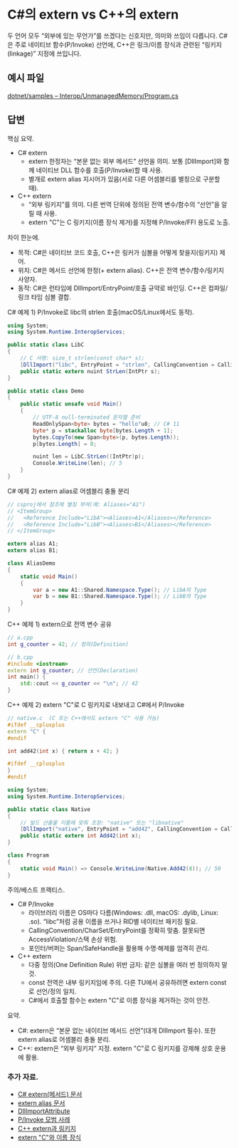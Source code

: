 # C#의 extern vs C++의 extern

두 언어 모두 “외부에 있는 무언가”를 쓰겠다는 신호지만, 의미와 쓰임이 다릅니다. C#은 주로 네이티브 함수(P/Invoke) 선언에, C++은 링크/이름 장식과 관련된 “링키지(linkage)” 지정에 쓰입니다.

## 예시 파일

[dotnet/samples – Interop/UnmanagedMemory/Program.cs](https://github.com/dotnet/samples/blob/main/core/interop/UnmanagedMemory/Program.cs)

## 답변

핵심 요약. 
- C# extern
  - extern 한정자는 “본문 없는 외부 메서드” 선언을 의미. 보통 [DllImport]와 함께 네이티브 DLL 함수를 호출(P/Invoke)할 때 사용.
  - 별개로 extern alias 지시어가 있음(서로 다른 어셈블리를 별칭으로 구분할 때).
- C++ extern
  - “외부 링키지”를 의미. 다른 번역 단위에 정의된 전역 변수/함수의 “선언”을 알릴 때 사용.
  - extern "C"는 C 링키지(이름 장식 제거)를 지정해 P/Invoke/FFI 용도로 노출.

차이 한눈에. 
- 목적: C#은 네이티브 코드 호출, C++은 링커가 심볼을 어떻게 찾을지(링키지) 제어.
- 위치: C#은 메서드 선언에 한정(+ extern alias). C++은 전역 변수/함수/링키지 사양자.
- 동작: C#은 런타임에 DllImport/EntryPoint/호출 규약로 바인딩. C++은 컴파일/링크 타임 심볼 결합.

C# 예제 1) P/Invoke로 libc의 strlen 호출(macOS/Linux에서도 동작). 

````csharp
using System;
using System.Runtime.InteropServices;

public static class LibC
{
    // C 서명: size_t strlen(const char* s);
    [DllImport("libc", EntryPoint = "strlen", CallingConvention = CallingConvention.Cdecl)]
    public static extern nuint StrLen(IntPtr s);
}

public static class Demo
{
    public static unsafe void Main()
    {
        // UTF-8 null-terminated 문자열 준비
        ReadOnlySpan<byte> bytes = "hello"u8; // C# 11
        byte* p = stackalloc byte[bytes.Length + 1];
        bytes.CopyTo(new Span<byte>(p, bytes.Length));
        p[bytes.Length] = 0;

        nuint len = LibC.StrLen((IntPtr)p);
        Console.WriteLine(len); // 5
    }
}
````

C# 예제 2) extern alias로 어셈블리 충돌 분리
````csharp
// csproj에서 참조에 별칭 부여(예: Aliases="A1")
// <ItemGroup>
//   <Reference Include="LibA"><Aliases>A1</Aliases></Reference>
//   <Reference Include="LibB"><Aliases>B1</Aliases></Reference>
// </ItemGroup>

extern alias A1;
extern alias B1;

class AliasDemo
{
    static void Main()
    {
        var a = new A1::Shared.Namespace.Type(); // LibA의 Type
        var b = new B1::Shared.Namespace.Type(); // LibB의 Type
    }
}
````

C++ 예제 1) extern으로 전역 변수 공유
````cpp
// a.cpp
int g_counter = 42; // 정의(Definition)

// b.cpp
#include <iostream>
extern int g_counter; // 선언(Declaration)
int main() {
    std::cout << g_counter << "\n"; // 42
}
````

C++ 예제 2) extern "C"로 C 링키지로 내보내고 C#에서 P/Invoke
````cpp
// native.c  (C 또는 C++에서도 extern "C" 사용 가능)
#ifdef __cplusplus
extern "C" {
#endif

int add42(int x) { return x + 42; }

#ifdef __cplusplus
}
#endif
````

````csharp
using System;
using System.Runtime.InteropServices;

public static class Native
{
    // 빌드 산출물 이름에 맞춰 조정: "native" 또는 "libnative"
    [DllImport("native", EntryPoint = "add42", CallingConvention = CallingConvention.Cdecl)]
    public static extern int Add42(int x);
}

class Program
{
    static void Main() => Console.WriteLine(Native.Add42(8)); // 50
}
````

주의/베스트 프랙티스. 

- C# P/Invoke
  - 라이브러리 이름은 OS마다 다름(Windows: .dll, macOS: .dylib, Linux: .so). “libc”처럼 공용 이름을 쓰거나 RID별 네이티브 패키징 필요.
  - CallingConvention/CharSet/EntryPoint를 정확히 맞춤. 잘못되면 AccessViolation/스택 손상 위험.
  - 포인터/버퍼는 Span<T>/SafeHandle을 활용해 수명·해제를 엄격히 관리.
- C++ extern
  - 다중 정의(One Definition Rule) 위반 금지: 같은 심볼을 여러 번 정의하지 말 것.
  - const 전역은 내부 링키지임에 주의. 다른 TU에서 공유하려면 extern const로 선언/정의 일치.
  - C#에서 호출할 함수는 extern "C"로 이름 장식을 제거하는 것이 안전.

요약. 
- C#: extern은 “본문 없는 네이티브 메서드 선언”(대개 DllImport 필수). 또한 extern alias로 어셈블리 충돌 분리.
- C++: extern은 “외부 링키지” 지정. extern "C"로 C 링키지를 강제해 상호 운용에 활용.

### 추가 자료. 

- [C# extern(메서드) 문서](https://learn.microsoft.com/dotnet/csharp/language-reference/keywords/extern)
- [extern alias 문서](https://learn.microsoft.com/dotnet/csharp/language-reference/keywords/extern-alias)
- [DllImportAttribute](https://learn.microsoft.com/dotnet/api/system.runtime.interopservices.dllimportattribute)
- [P/Invoke 모범 사례](https://learn.microsoft.com/dotnet/standard/native-interop/best-practices)
- [C++ extern과 링키지](https://learn.microsoft.com/cpp/cpp/extern-cpp)
- [extern "C"와 이름 장식](https://learn.microsoft.com/cpp/build/reference/exports-exporting-functions)